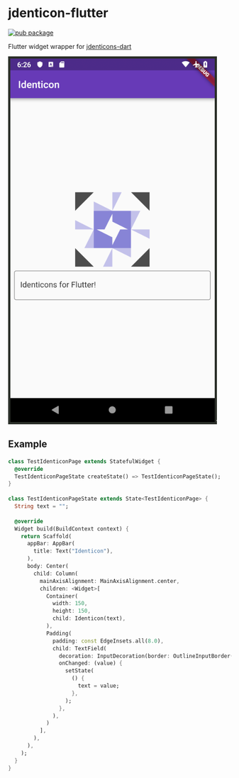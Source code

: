 # jdenticon-flutter
[![pub package](https://img.shields.io/pub/v/jdenticon_flutter.svg)](https://pub.dartlang.org/packages/jdenticon_flutter)

Flutter widget wrapper for [jdenticons-dart](https://github.com/videah/jdenticon-dart)

![](./example_screenshot.png)

## Example
```dart
class TestIdenticonPage extends StatefulWidget {
  @override
  TestIdenticonPageState createState() => TestIdenticonPageState();
}

class TestIdenticonPageState extends State<TestIdenticonPage> {
  String text = "";

  @override
  Widget build(BuildContext context) {
    return Scaffold(
      appBar: AppBar(
        title: Text("Identicon"),
      ),
      body: Center(
        child: Column(
          mainAxisAlignment: MainAxisAlignment.center,
          children: <Widget>[
            Container(
              width: 150,
              height: 150,
              child: Identicon(text),
            ),
            Padding(
              padding: const EdgeInsets.all(8.0),
              child: TextField(
                decoration: InputDecoration(border: OutlineInputBorder()),
                onChanged: (value) {
                  setState(
                    () {
                      text = value;
                    },
                  );
                },
              ),
            )
          ],
        ),
      ),
    );
  }
}
```